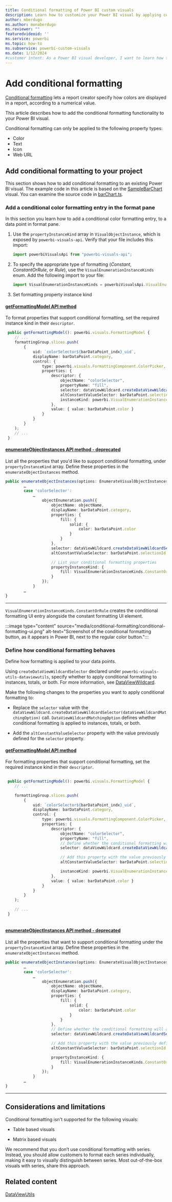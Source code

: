 ```yaml
---
title: Conditional formatting of Power BI custom visuals
description: Learn how to customize your Power BI visual by applying conditional formatting functionality based on data values.
author: mberdugo
ms.author: monaberdugo
ms.reviewer: ""
featuredvideoid: ''
ms.service: powerbi
ms.topic: how-to
ms.subservice: powerbi-custom-visuals
ms.date: 1/12/2024
#customer intent: As a Power BI visual developer, I want to learn how to apply conditional formatting to my custom visual so I can customize the visual appearance based on the data values.
---
```


# Add conditional formatting

[Conditional formatting](../../visuals/service-tips-and-tricks-for-color-formatting.md#add-conditional-formatting-for-visuals) lets a report creator specify how colors are displayed in a report, according to a numerical value.

This article describes how to add the conditional formatting functionality to your Power BI visual.

Conditional formatting can only be applied to the following property types:

* Color
* Text
* Icon
* Web URL

## Add conditional formatting to your project

This section shows how to add conditional formatting to an existing Power BI visual. The example code in this article is based on the [SampleBarChart](https://github.com/microsoft/PowerBI-visuals-sampleBarChart) visual. You can examine the source code in [barChart.ts](https://github.com/microsoft/PowerBI-visuals-sampleBarChart/blob/master/src/barChart.ts).

### Add a conditional color formatting entry in the format pane

In this section you learn how to add a conditional color formatting entry, to a data point in format pane.

1. Use the `propertyInstanceKind` array in `VisualObjectInstance`, which is exposed by `powerbi-visuals-api`. Verify that your file includes this import:

    ```typescript
    import powerbiVisualsApi from "powerbi-visuals-api";
    ```

2. To specify the appropriate type of formatting (*Constant*, *ConstantOrRule*, or *Rule*), use  the `VisualEnumerationInstanceKinds` enum. Add the following import to your file:

    ```typescript
    import VisualEnumerationInstanceKinds = powerbiVisualsApi.VisualEnumerationInstanceKinds;
    ```

3. Set formatting property instance kind

#### [getFormattingModel API method](#tab/getFormattingModel)

To format properties that support conditional formatting, set the required instance kind in their `descriptor`.

```typescript
 public getFormattingModel(): powerbi.visuals.FormattingModel {
    // ...
    formattingGroup.slices.push(
        {
            uid: `colorSelector${barDataPoint_indx}_uid`,
            displayName: barDataPoint.category,
            control: {
                type: powerbi.visuals.FormattingComponent.ColorPicker,
                properties: {
                    descriptor: {
                        objectName: "colorSelector",
                        propertyName: "fill",                
                        selector: dataViewWildcard.createDataViewWildcardSelector(dataViewWildcard.DataViewWildcardMatchingOption.InstancesAndTotals),
                        altConstantValueSelector: barDataPoint.selectionId.getSelector(),
                        instanceKind: powerbi.VisualEnumerationInstanceKinds.ConstantOrRule // <=== Support conditional formatting
                    },
                    value: { value: barDataPoint.color }
                }
            }
        }
    );
    // ...
 }
```

#### [enumerateObjectInstances API method - deprecated](#tab/enumerateObjectInstances)

List all the properties that you'd like to support conditional formatting, under `propertyInstanceKind` array. Define these properties in the `enumerateObjectInstances` method.

```typescript
public enumerateObjectInstances(options: EnumerateVisualObjectInstancesOptions): VisualObjectInstanceEnumeration {
        …
        case 'colorSelector':
            …
                objectEnumeration.push({
                    objectName: objectName,
                    displayName: barDataPoint.category,
                    properties: {
                        fill: {
                            solid: {
                                color: barDataPoint.color
                            }
                        }
                    },
                    selector: dataViewWildcard.createDataViewWildcardSelector(dataViewWildcard.DataViewWildcardMatchingOption.InstancesAndTotals),
                    altConstantValueSelector: barDataPoint.selectionId.getSelector(),

                    // List your conditional formatting properties
                    propertyInstanceKind: {
                        fill: VisualEnumerationInstanceKinds.ConstantOrRule
                    }
                });
            }
        …
}
```

---

`VisualEnumerationInstanceKinds.ConstantOrRule` creates the conditional formatting UI entry alongside the constant formatting UI element.

:::image type="content" source="media/conditional-formatting/conditional-formatting-ui.png" alt-text="Screenshot of the conditional formatting button, as it appears in Power BI, next to the regular color button.":::

### Define how conditional formatting behaves

Define how formatting is applied to your data points.

Using `createDataViewWildcardSelector` declared under `powerbi-visuals-utils-dataviewutils`, specify whether to apply conditional formatting to instances, totals, or both. For more information, see [DataViewWildcard](utils-dataview.md#).

Make the following changes to the properties you want to apply conditional formatting to:

* Replace the `selector` value with the `dataViewWildcard.createDataViewWildcardSelector(dataViewWildcardMatchingOption)` call. `DataViewWildcardMatchingOption` defines whether conditional formatting is applied to instances, totals, or both.

* Add the `altConstantValueSelector` property with the value previously defined for the `selector` property.

#### [getFormattingModel API method](#tab/getFormattingModel)

For formatting properties that support conditional formatting, set the required instance kind in their `descriptor`.

```typescript
 
 public getFormattingModel(): powerbi.visuals.FormattingModel {
    // ...

    formattingGroup.slices.push(
        {
            uid: `colorSelector${barDataPoint_indx}_uid`,
            displayName: barDataPoint.category,
            control: {
                type: powerbi.visuals.FormattingComponent.ColorPicker,
                properties: {
                    descriptor: {
                        objectName: "colorSelector",
                        propertyName: "fill",                
                        // Define whether the conditional formatting will apply to instances, totals, or both
                        selector: dataViewWildcard.createDataViewWildcardSelector(dataViewWildcard.DataViewWildcardMatchingOption.InstancesAndTotals),

                        // Add this property with the value previously defined for the selector property
                        altConstantValueSelector: barDataPoint.selectionId.getSelector(),

                        instanceKind: powerbi.VisualEnumerationInstanceKinds.ConstantOrRule
                    },
                    value: { value: barDataPoint.color }
                }
            }
        }
    );

    // ...
 }
    
```

#### [enumerateObjectInstances API method - deprecated](#tab/enumerateObjectInstances)

List all the properties that want to support conditional formatting under the `propertyInstanceKind` array. Define these properties in the `enumerateObjectInstances` method.

```typescript
public enumerateObjectInstances(options: EnumerateVisualObjectInstancesOptions): VisualObjectInstanceEnumeration {
        …
        case 'colorSelector':
            …
                objectEnumeration.push({
                    objectName: objectName,
                    displayName: barDataPoint.category,
                    properties: {
                        fill: {
                            solid: {
                                color: barDataPoint.color
                            }
                        }
                    },
                    // Define whether the conditional formatting will apply to instances, totals, or both
                    selector: dataViewWildcard.createDataViewWildcardSelector(dataViewWildcard.DataViewWildcardMatchingOption.InstancesAndTotals),

                    // Add this property with the value previously defined for the selector property
                    altConstantValueSelector: barDataPoint.selectionId.getSelector(),

                    propertyInstanceKind: {
                        fill: VisualEnumerationInstanceKinds.ConstantOrRule
                    }
                });
            }
        …
}
```

---

## Considerations and limitations

Conditional formatting isn't supported for the following visuals:

* Table based visuals

* Matrix based visuals

We recommend that you don’t use conditional formatting with series. Instead, you should allow customers to format each series individually, making it easy to visually distinguish between series. Most out-of-the-box visuals with series, share this approach.

## Related content

[DataViewUtils](utils-dataview.md)
